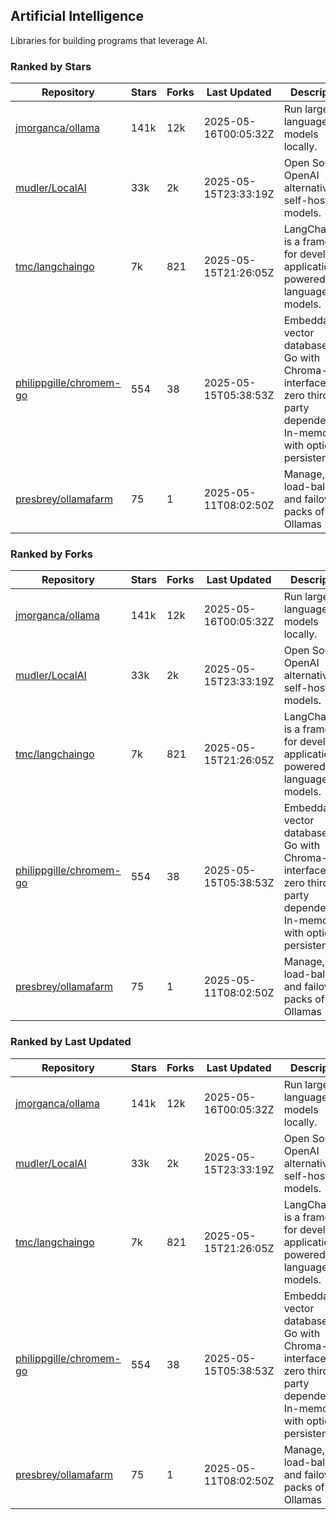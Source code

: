 ## Artificial Intelligence

Libraries for building programs that leverage AI.

### Ranked by Stars

| Repository | Stars | Forks | Last Updated | Description | 
|------------|-------|-------|--------------|-------------|
| [jmorganca/ollama](https://github.com/jmorganca/ollama) | 141k | 12k | 2025-05-16T00:05:32Z |  Run large language models locally. |
| [mudler/LocalAI](https://github.com/mudler/LocalAI) | 33k | 2k | 2025-05-15T23:33:19Z |  Open Source OpenAI alternative, self-host AI models. |
| [tmc/langchaingo](https://github.com/tmc/langchaingo) | 7k | 821 | 2025-05-15T21:26:05Z |  LangChainGo is a framework for developing applications powered by language models. |
| [philippgille/chromem-go](https://github.com/philippgille/chromem-go) | 554 | 38 | 2025-05-15T05:38:53Z |  Embeddable vector database for Go with Chroma-like interface and zero third-party dependencies. In-memory with optional persistence. |
| [presbrey/ollamafarm](https://github.com/presbrey/ollamafarm) | 75 | 1 | 2025-05-11T08:02:50Z |  Manage, load-balance, and failover packs of Ollamas |

### Ranked by Forks

| Repository | Stars | Forks | Last Updated | Description | 
|------------|-------|-------|--------------|-------------|
| [jmorganca/ollama](https://github.com/jmorganca/ollama) | 141k | 12k | 2025-05-16T00:05:32Z |  Run large language models locally. |
| [mudler/LocalAI](https://github.com/mudler/LocalAI) | 33k | 2k | 2025-05-15T23:33:19Z |  Open Source OpenAI alternative, self-host AI models. |
| [tmc/langchaingo](https://github.com/tmc/langchaingo) | 7k | 821 | 2025-05-15T21:26:05Z |  LangChainGo is a framework for developing applications powered by language models. |
| [philippgille/chromem-go](https://github.com/philippgille/chromem-go) | 554 | 38 | 2025-05-15T05:38:53Z |  Embeddable vector database for Go with Chroma-like interface and zero third-party dependencies. In-memory with optional persistence. |
| [presbrey/ollamafarm](https://github.com/presbrey/ollamafarm) | 75 | 1 | 2025-05-11T08:02:50Z |  Manage, load-balance, and failover packs of Ollamas |

### Ranked by Last Updated

| Repository | Stars | Forks | Last Updated | Description | 
|------------|-------|-------|--------------|-------------|
| [jmorganca/ollama](https://github.com/jmorganca/ollama) | 141k | 12k | 2025-05-16T00:05:32Z |  Run large language models locally. |
| [mudler/LocalAI](https://github.com/mudler/LocalAI) | 33k | 2k | 2025-05-15T23:33:19Z |  Open Source OpenAI alternative, self-host AI models. |
| [tmc/langchaingo](https://github.com/tmc/langchaingo) | 7k | 821 | 2025-05-15T21:26:05Z |  LangChainGo is a framework for developing applications powered by language models. |
| [philippgille/chromem-go](https://github.com/philippgille/chromem-go) | 554 | 38 | 2025-05-15T05:38:53Z |  Embeddable vector database for Go with Chroma-like interface and zero third-party dependencies. In-memory with optional persistence. |
| [presbrey/ollamafarm](https://github.com/presbrey/ollamafarm) | 75 | 1 | 2025-05-11T08:02:50Z |  Manage, load-balance, and failover packs of Ollamas |

